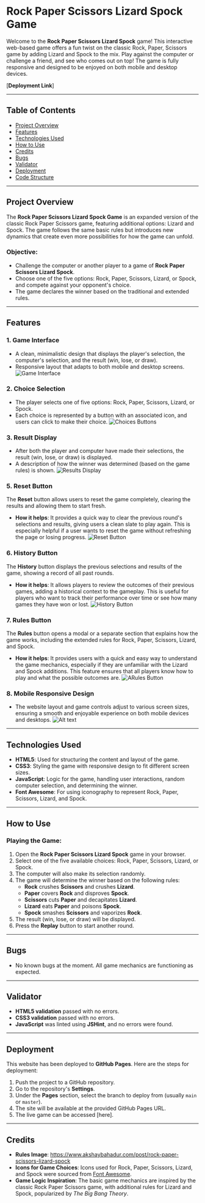 # Rock Paper Scissors Lizard Spock Game

Welcome to the **Rock Paper Scissors Lizard Spock** game! This interactive web-based game offers a fun twist on the classic Rock, Paper, Scissors game by adding Lizard and Spock to the mix. Play against the computer or challenge a friend, and see who comes out on top! The game is fully responsive and designed to be enjoyed on both mobile and desktop devices.

[**Deployment Link**]

---

## Table of Contents

- [Project Overview](#project-overview)
- [Features](#features)
- [Technologies Used](#technologies-used)
- [How to Use](#how-to-use)
- [Credits](#credits)
- [Bugs](#bugs)
- [Validator](#validator)
- [Deployment](#deployment)
- [Code Structure](#code-structure)

---

## Project Overview

The **Rock Paper Scissors Lizard Spock Game** is an expanded version of the classic Rock Paper Scissors game, featuring additional options: Lizard and Spock. The game follows the same basic rules but introduces new dynamics that create even more possibilities for how the game can unfold. 

### Objective:
- Challenge the computer or another player to a game of **Rock Paper Scissors Lizard Spock**.
- Choose one of the five options: Rock, Paper, Scissors, Lizard, or Spock, and compete against your opponent's choice.
- The game declares the winner based on the traditional and extended rules.

---

## Features

### 1. **Game Interface**
- A clean, minimalistic design that displays the player's selection, the computer's selection, and the result (win, lose, or draw).
- Responsive layout that adapts to both mobile and desktop screens.
![Game Interface](./assets/images/game_interface.JPG)

### 2. **Choice Selection**
- The player selects one of five options: Rock, Paper, Scissors, Lizard, or Spock.
- Each choice is represented by a button with an associated icon, and users can click to make their choice.
![Choices Buttons](./assets/images/choices.png)

### 3. **Result Display**
- After both the player and computer have made their selections, the result (win, lose, or draw) is displayed.
- A description of how the winner was determined (based on the game rules) is shown.
![Results Display](./assets/images/scores.png)

### 5. **Reset Button**
The **Reset** button allows users to reset the game completely, clearing the results and allowing them to start fresh.
- **How it helps**: It provides a quick way to clear the previous round's selections and results, giving users a clean slate to play again. This is especially helpful if a user wants to reset the game without refreshing the page or losing progress.
![Reset Button](./assets/images/reset_button.png)
  
### 6. **History Button**
The **History** button displays the previous selections and results of the game, showing a record of all past rounds.
- **How it helps**: It allows players to review the outcomes of their previous games, adding a historical context to the gameplay. This is useful for players who want to track their performance over time or see how many games they have won or lost.
![History Button](./assets/images/history.JPG)
  
### 7. **Rules Button**
The **Rules** button opens a modal or a separate section that explains how the game works, including the extended rules for Rock, Paper, Scissors, Lizard, and Spock.
- **How it helps**: It provides users with a quick and easy way to understand the game mechanics, especially if they are unfamiliar with the Lizard and Spock additions. This feature ensures that all players know how to play and what the possible outcomes are.
![ARules Button](./assets/images/rules_md.JPG)

### 8. **Mobile Responsive Design**
- The website layout and game controls adjust to various screen sizes, ensuring a smooth and enjoyable experience on both mobile devices and desktops.
![Alt text](URL_or_path_to_image)

---

## Technologies Used

- **HTML5**: Used for structuring the content and layout of the game.
- **CSS3**: Styling the game with responsive design to fit different screen sizes.
- **JavaScript**: Logic for the game, handling user interactions, random computer selection, and determining the winner.
- **Font Awesome**: For using iconography to represent Rock, Paper, Scissors, Lizard, and Spock.

---

## How to Use

### Playing the Game:
1. Open the **Rock Paper Scissors Lizard Spock** game in your browser.
2. Select one of the five available choices: Rock, Paper, Scissors, Lizard, or Spock.
3. The computer will also make its selection randomly.
4. The game will determine the winner based on the following rules:
   - **Rock** crushes **Scissors** and crushes **Lizard**.
   - **Paper** covers **Rock** and disproves **Spock**.
   - **Scissors** cuts **Paper** and decapitates **Lizard**.
   - **Lizard** eats **Paper** and poisons **Spock**.
   - **Spock** smashes **Scissors** and vaporizes **Rock**.
5. The result (win, lose, or draw) will be displayed.
6. Press the **Replay** button to start another round.

---

## Bugs

- No known bugs at the moment. All game mechanics are functioning as expected.

---

## Validator

- **HTML5 validation** passed with no errors.
- **CSS3 validation** passed with no errors.
- **JavaScript** was linted using **JSHint**, and no errors were found.

---

## Deployment

This website has been deployed to **GitHub Pages**. Here are the steps for deployment:

1. Push the project to a GitHub repository.
2. Go to the repository's **Settings**.
3. Under the **Pages** section, select the branch to deploy from (usually `main` or `master`).
4. The site will be available at the provided GitHub Pages URL.
5. The live game can be accessed [here].

---

## Credits
- **Rules Image**: https://www.akshaybahadur.com/post/rock-paper-scissors-lizard-spock
- **Icons for Game Choices**: Icons used for Rock, Paper, Scissors, Lizard, and Spock were sourced from [Font Awesome](https://fontawesome.com/).
- **Game Logic Inspiration**: The basic game mechanics are inspired by the classic Rock Paper Scissors game, with additional rules for Lizard and Spock, popularized by *The Big Bang Theory*.